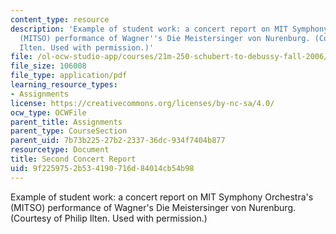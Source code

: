 ```yaml
---
content_type: resource
description: 'Example of student work: a concert report on MIT Symphony Orchestra''s
  (MITSO) performance of Wagner''s Die Meistersinger von Nurenburg. (Courtesy of Philip
  Ilten. Used with permission.)'
file: /ol-ocw-studio-app/courses/21m-250-schubert-to-debussy-fall-2006/9f2259752b534190716d84014cb54b98_report_ilten.pdf
file_size: 106008
file_type: application/pdf
learning_resource_types:
- Assignments
license: https://creativecommons.org/licenses/by-nc-sa/4.0/
ocw_type: OCWFile
parent_title: Assignments
parent_type: CourseSection
parent_uid: 7b73b225-27b2-2337-36dc-934f7404b877
resourcetype: Document
title: Second Concert Report
uid: 9f225975-2b53-4190-716d-84014cb54b98
---
```

Example of student work: a concert report on MIT Symphony Orchestra's (MITSO) performance of Wagner's Die Meistersinger von Nurenburg. (Courtesy of Philip Ilten. Used with permission.)